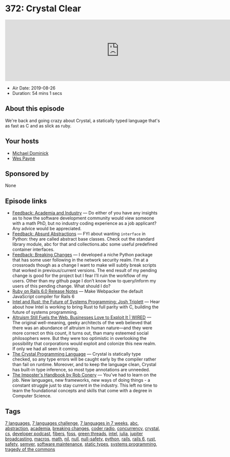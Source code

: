 # 372: Crystal Clear

<iframe src="https://player.fireside.fm/v2/MLf2ZzhC+dqF_m9vS?theme=dark" width="740" height="200" frameborder="0" scrolling="no"></iframe>

* Air Date: 2019-08-26
* Duration: 54 mins 1 secs

## About this episode

We're back and going crazy about Crystal, a statically typed language that's as fast as C and as slick as ruby.

## Your hosts
* [Michael Dominick](https://coder.show/hosts/michael)
* [Wes Payne](https://coder.show/hosts/wespayne)

## Sponsored by

None



## Episode links

  * [Feedback: Academia and Industry](https://slexy.org/view/s207igrpde "Feedback: Academia and Industry") — Do either of you have any insights as to how the software development community would view someone with a math PhD, but no industry coding experience as a job applicant? Any advice would be appreciated. 
  * [Feedback: Absurd Abstractions](https://www.reddit.com/r/CoderRadio/comments/ct01ux/absurd_abstractions_coder_radio_371/ "Feedback: Absurd Abstractions") — FYI about wanting `interface` in Python: they are called abstract base classes. Check out the standard library module, abc for that and collections.abc some useful predefined container interfaces. 
  * [Feedback: Breaking Changes](https://slexy.org/view/s21lBcB8Op "Feedback: Breaking Changes") — I developed a niche Python package that has some user following in the network security realm. I’m at a crossroads though as a change I want to make will subtly break scripts that worked in previous/current versions. The end result of my pending change is good for the project but I fear I’ll ruin the workflow of my users. Other than my github page I don’t know how to query/inform my users of this pending change. What should I do?
  * [Ruby on Rails 6.0 Release Notes](https://edgeguides.rubyonrails.org/6_0_release_notes.html "Ruby on Rails 6.0 Release Notes") — Make Webpacker the default JavaScript compiler for Rails 6
  * [Intel and Rust: the Future of Systems Programming: Josh Triplett](https://www.youtube.com/watch?v=l9hM0h6IQDo "Intel and Rust: the Future of Systems Programming: Josh Triplett") — Hear about how Intel is working to bring Rust to full parity with C, building the future of systems programming.
  * [Altruism Still Fuels the Web. Businesses Love to Exploit It | WIRED](https://www.wired.com/story/altruism-open-source-fuels-web-businesses-love-to-exploit-it/ "Altruism Still Fuels the Web. Businesses Love to Exploit It | WIRED") — The original well-meaning, geeky architects of the web believed that there was an abundance of altruism in human nature—and they were more correct on this count, it turns out, than many esteemed social philosophers were. But they were too optimistic in overlooking the possibility that corporations would exploit and colonize this new realm. If only we had all seen it coming.
  * [The Crystal Programming Language](https://crystal-lang.org/ "The Crystal Programming Language") — Crystal is statically type checked, so any type errors will be caught early by the compiler rather than fail on runtime. Moreover, and to keep the language clean, Crystal has built-in type inference, so most type annotations are unneeded. 
  * [The Imposter's Handbook by Rob Conery](https://www.goodreads.com/book/show/31572054-the-imposter-s-handbook "The Imposter's Handbook by Rob Conery") — You've had to learn on the job. New languages, new frameworks, new ways of doing things - a constant struggle just to stay current in the industry. This left no time to learn the foundational concepts and skills that come with a degree in Computer Science.



## Tags

[7 languages](https://coder.show/tags/7%20languages), [7 languages challenge](https://coder.show/tags/7%20languages%20challenge), [7 languages in 7 weeks](https://coder.show/tags/7%20languages%20in%207%20weeks), [abc](https://coder.show/tags/abc), [abstraction](https://coder.show/tags/abstraction), [academia](https://coder.show/tags/academia), [breaking changes](https://coder.show/tags/breaking%20changes), [coder radio](https://coder.show/tags/coder%20radio), [concurrency](https://coder.show/tags/concurrency), [crystal](https://coder.show/tags/crystal), [cs](https://coder.show/tags/cs), [developer podcast](https://coder.show/tags/developer%20podcast), [fibers](https://coder.show/tags/fibers), [foss](https://coder.show/tags/foss), [green threads](https://coder.show/tags/green%20threads), [intel](https://coder.show/tags/intel), [julia](https://coder.show/tags/julia), [jupiter broadcasting](https://coder.show/tags/jupiter%20broadcasting), [macros](https://coder.show/tags/macros), [math](https://coder.show/tags/math), [nil](https://coder.show/tags/nil), [null](https://coder.show/tags/null), [null-safety](https://coder.show/tags/null-safety), [python](https://coder.show/tags/python), [rails](https://coder.show/tags/rails), [rails 6](https://coder.show/tags/rails%206), [rust](https://coder.show/tags/rust), [safety](https://coder.show/tags/safety), [semver](https://coder.show/tags/semver), [software maintenance](https://coder.show/tags/software%20maintenance), [static types](https://coder.show/tags/static%20types), [systems programming](https://coder.show/tags/systems%20programming), [tragedy of the commons](https://coder.show/tags/tragedy%20of%20the%20commons)